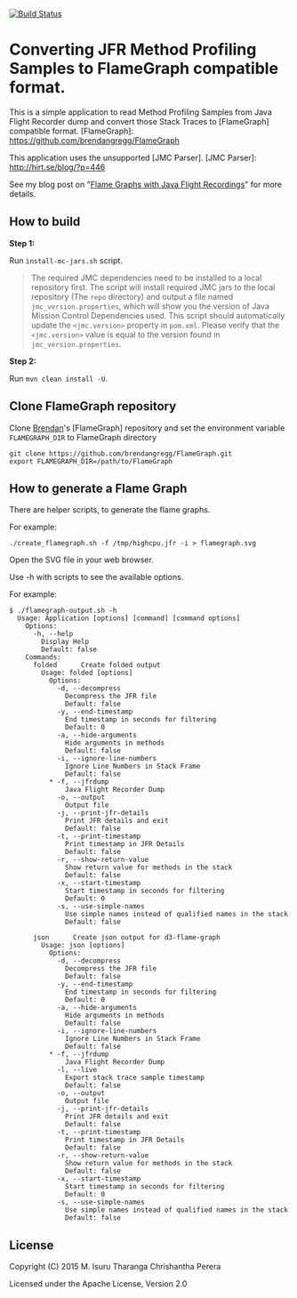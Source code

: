 [![Build Status](https://travis-ci.org/chrishantha/jfr-flame-graph.svg?branch=master)](https://travis-ci.org/chrishantha/jfr-flame-graph)

Converting JFR Method Profiling Samples to FlameGraph compatible format.
========================================================================

This is a simple application to read Method Profiling Samples from Java Flight Recorder dump and convert those Stack Traces to [FlameGraph] compatible format.
[FlameGraph]: https://github.com/brendangregg/FlameGraph

This application uses the unsupported [JMC Parser].
[JMC Parser]: http://hirt.se/blog/?p=446

See my blog post on "[Flame Graphs with Java Flight Recordings]" for more details.

[Flame Graphs with Java Flight Recordings]: http://isuru-perera.blogspot.com/2015/05/flame-graphs-with-java-flight-recordings.html

## How to build

**Step 1:**

Run `install-mc-jars.sh` script.

> The required JMC dependencies need to be installed to a local repository first. The script will install required JMC jars to the local repository (The `repo` directory) and output a file named `jmc_version.properties`, which will show you the version of Java Mission Control Dependencies used.
> This script should automatically update the `<jmc.version>` property in `pom.xml`. Please verify that the `<jmc.version>` value is equal to the version found in `jmc_version.properties`.

**Step 2:**

Run `mvn clean install -U`.

## Clone FlameGraph repository

Clone [Brendan]'s [FlameGraph] repository and set the environment variable `FLAMEGRAPH_DIR` to FlameGraph directory

[Brendan]: http://www.brendangregg.com/bio.html

```
git clone https://github.com/brendangregg/FlameGraph.git
export FLAMEGRAPH_DIR=/path/to/FlameGraph
```

## How to generate a Flame Graph

There are helper scripts, to generate the flame graphs.

For example:

```
./create_flamegraph.sh -f /tmp/highcpu.jfr -i > flamegraph.svg
```
Open the SVG file in your web browser.

Use -h with scripts to see the available options.

For example:
```
$ ./flamegraph-output.sh -h
  Usage: Application [options] [command] [command options]
    Options:
      -h, --help
        Display Help
        Default: false
    Commands:
      folded      Create folded output
        Usage: folded [options]
          Options:
            -d, --decompress
              Decompress the JFR file
              Default: false
            -y, --end-timestamp
              End timestamp in seconds for filtering
              Default: 0
            -a, --hide-arguments
              Hide arguments in methods
              Default: false
            -i, --ignore-line-numbers
              Ignore Line Numbers in Stack Frame
              Default: false
          * -f, --jfrdump
              Java Flight Recorder Dump
            -o, --output
              Output file
            -j, --print-jfr-details
              Print JFR details and exit
              Default: false
            -t, --print-timestamp
              Print timestamp in JFR Details
              Default: false
            -r, --show-return-value
              Show return value for methods in the stack
              Default: false
            -x, --start-timestamp
              Start timestamp in seconds for filtering
              Default: 0
            -s, --use-simple-names
              Use simple names instead of qualified names in the stack
              Default: false
  
      json      Create json output for d3-flame-graph
        Usage: json [options]
          Options:
            -d, --decompress
              Decompress the JFR file
              Default: false
            -y, --end-timestamp
              End timestamp in seconds for filtering
              Default: 0
            -a, --hide-arguments
              Hide arguments in methods
              Default: false
            -i, --ignore-line-numbers
              Ignore Line Numbers in Stack Frame
              Default: false
          * -f, --jfrdump
              Java Flight Recorder Dump
            -l, --live
              Export stack trace sample timestamp
              Default: false
            -o, --output
              Output file
            -j, --print-jfr-details
              Print JFR details and exit
              Default: false
            -t, --print-timestamp
              Print timestamp in JFR Details
              Default: false
            -r, --show-return-value
              Show return value for methods in the stack
              Default: false
            -x, --start-timestamp
              Start timestamp in seconds for filtering
              Default: 0
            -s, --use-simple-names
              Use simple names instead of qualified names in the stack
              Default: false
```

## License

Copyright (C) 2015 M. Isuru Tharanga Chrishantha Perera

Licensed under the Apache License, Version 2.0
